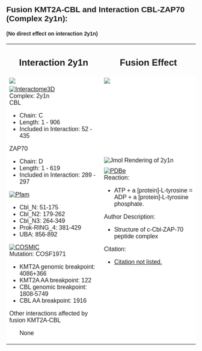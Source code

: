 <?xml version="1.0" encoding="utf-8"?>
<!DOCTYPE html>
<html>
	<body style="font-family: Helvetica,Arial,sans-serif;">
		<h2 style="text-align: left;">Fusion KMT2A-CBL and Interaction CBL-ZAP70 (Complex 2y1n):</h2>
		<h4 style="text-align: left;">(No direct effect on interaction 2y1n)</h4>
		<table align="center" style="border: 0px none;">
				<tr style="border: 0px none ;">
					<td style="border: 0px none ; width: 50%;">
						<h2 style="text-align: center;">Interaction 2y1n</h2>
					</td>
					<td style="border: 0px none ; width: 50%;">
						<h2 style="text-align: center;">Fusion Effect</h2>
					</td>
				</tr>
				<tr style="border: 0px none ; width: 50%;">
					<td style="border: 0px none ; background: white none;">
						<img style="vertical-align: bottom;" src="/Users/joshuaburkhart/Research/ReactomeFIFusion/src/../data/output/reports/2y1n/src/png/2y1n_scheme.png"/>
					</td>
					<td style="border: 0px none ; background: white none;">
						<img src="/Users/joshuaburkhart/Research/ReactomeFIFusion/src/../data/output/reports/2y1n/src/png/2y1n_fusion_scheme.png"/>
					</td>
				</tr>
				<tr style="border: 0px none ;">
					<td style="border: 0px none ; background: white none;vertical-align: top; width: 50%;">
						<div>
						<a href="http://interactome3d.irbbarcelona.org/interaction.php?ids=P22681;P43403&dataset=human&rs=True&connect=1">
							<img alt="Interactome3D" src="/Users/joshuaburkhart/Research/ReactomeFIFusion/src/templates/vis/interactome3D.png"/>
						</a>
						<div>
						Complex: 2y1n
						<br/>
						CBL
                    			<ul>
                    				<li>Chain: C</li>
                    				<li>Length: 1 - 906</li>
                    				<li>Included in Interaction: 52 - 435</li>
                    			</ul>
						ZAP70
                    	<ul>
                    		<li>Chain: D</li>
                    		<li>Length: 1 - 619</li>
                    		<li>Included in Interaction: 289 - 297</li>
                    	</ul>
                    	</div>
                    	</div>
                    	<div>
						<a href="http://pfam.xfam.org/protein/P22681">
							<img alt="Pfam" src="/Users/joshuaburkhart/Research/ReactomeFIFusion/src/templates/vis/pfam.png"/>
						</a>
						<div>
						<ul><li>Cbl_N: 51-175</li>
<li>Cbl_N2: 179-262</li>
<li>Cbl_N3: 264-349</li>
<li>Prok-RING_4: 381-429</li>
<li>UBA: 856-892</li>
</ul>
						</div>
						</div>
						<div>
						<a href="http://cancer.sanger.ac.uk/cosmic/fusion/overview?fid=5003&gid=6400">
							<img alt="COSMIC" src="/Users/joshuaburkhart/Research/ReactomeFIFusion/src/templates/vis/cosmic.png"/>
						</a>
						<div>
						Mutation: COSF1971
                    	<ul>
                    		<li>KMT2A genomic breakpoint: 4086+366</li>
                    		<li>KMT2A AA breakpoint: 122</li>
                    		<li>CBL genomic breakpoint: 1808-5749</li>
                    		<li>CBL AA breakpoint: 1916</li>
                    	</ul>
                    	</div>
                    	</div>
                    	<div>
                    	Other interactions affected by fusion KMT2A-CBL
						<ul>
                    		None
                		</ul>
                		</div>
					</td>
					<td style="border: 0px none ; background: white none;">
						<div>
						<img alt="Jmol Rendering of 2y1n" src="/Users/joshuaburkhart/Research/ReactomeFIFusion/src/../data/output/reports/2y1n/src/png/2y1n.png"/>
						</div>
						<div style="margin-top:10px;">
                		<a href="http://www.ebi.ac.uk/pdbe/entry/pdb/2y1n">
							<img alt="PDBe" src="/Users/joshuaburkhart/Research/ReactomeFIFusion/src/templates/vis/pdbe.png"/>
						</a>
						<div>
							Reaction: 
							<ul>
								<li>ATP + a [protein]-L-tyrosine = ADP + a [protein]-L-tyrosine phosphate.</li>
							</ul>
							Author Description:
							<ul>
								<li>Structure of c-Cbl-ZAP-70 peptide complex</li>
							</ul>
							Citation:
							<ul>
								<li><a href="Citation not listed.">Citation not listed.</a></li>
							</ul>
						</div>
						</div>
					</td>
				</tr>
		</table>
	</body>
</html>
